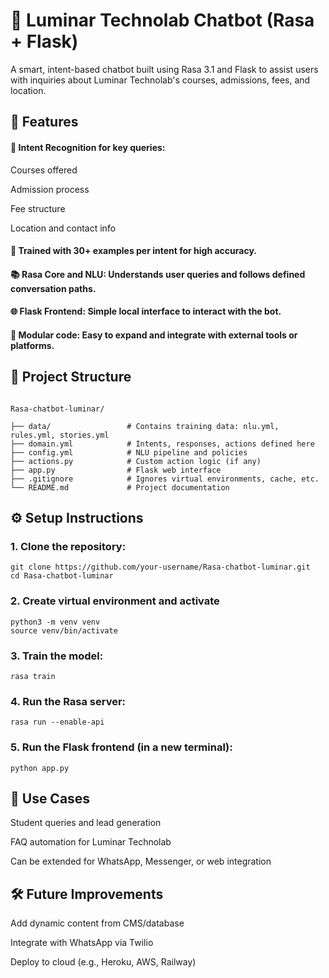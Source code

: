 # 💬 Luminar Technolab Chatbot (Rasa + Flask)


A smart, intent-based chatbot built using Rasa 3.1 and Flask to assist users with inquiries about Luminar Technolab's courses, admissions, fees, and location.

## 🚀 Features

#### 🎯 Intent Recognition for key queries:
        
Courses offered

Admission process

Fee structure

Location and contact info
    
#### 🧠 Trained with 30+ examples per intent for high accuracy.
    
#### 📚 Rasa Core and NLU: Understands user queries and follows defined conversation paths.
    
#### 🌐 Flask Frontend: Simple local interface to interact with the bot.
    
#### 🧩 Modular code: Easy to expand and integrate with external tools or platforms.


## 📁 Project Structure

```

Rasa-chatbot-luminar/

├── data/                 # Contains training data: nlu.yml, rules.yml, stories.yml
├── domain.yml            # Intents, responses, actions defined here
├── config.yml            # NLU pipeline and policies
├── actions.py            # Custom action logic (if any)
├── app.py                # Flask web interface
├── .gitignore            # Ignores virtual environments, cache, etc.
└── README.md             # Project documentation
```

## ⚙️ Setup Instructions

### 1. Clone the repository:
```
git clone https://github.com/your-username/Rasa-chatbot-luminar.git
cd Rasa-chatbot-luminar
```
### 2. Create virtual environment and activate
```
python3 -m venv venv
source venv/bin/activate
```
### 3. Train the model:
```
rasa train
```
### 4. Run the Rasa server:
```
rasa run --enable-api
```
### 5. Run the Flask frontend (in a new terminal):
```
python app.py
```
## 📌 Use Cases
Student queries and lead generation

FAQ automation for Luminar Technolab

Can be extended for WhatsApp, Messenger, or web integration

## 🛠️ Future Improvements

Add dynamic content from CMS/database

Integrate with WhatsApp via Twilio

Deploy to cloud (e.g., Heroku, AWS, Railway)



